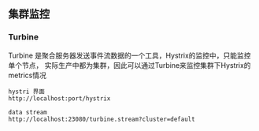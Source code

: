 ## 集群监控

### Turbine
Turbine 是聚合服务器发送事件流数据的一个工具，Hystrix的监控中，只能监控单个节点，
实际生产中都为集群，因此可以通过Turbine来监控集群下Hystrix的metrics情况

```
hystri 界面
http://localhost:port/hystrix

data stream
http://localhost:23080/turbine.stream?cluster=default

```